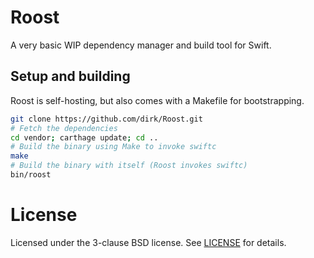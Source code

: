 # Roost

A very basic WIP dependency manager and build tool for Swift.

## Setup and building

Roost is self-hosting, but also comes with a Makefile for bootstrapping.

```bash
git clone https://github.com/dirk/Roost.git
# Fetch the dependencies
cd vendor; carthage update; cd ..
# Build the binary using Make to invoke swiftc
make
# Build the binary with itself (Roost invokes swiftc)
bin/roost
```

# License

Licensed under the 3-clause BSD license. See [LICENSE](LICENSE) for details.
